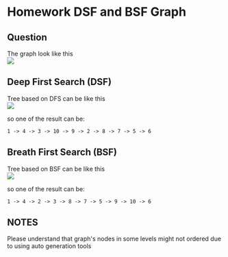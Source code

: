 # Homework DSF and BSF Graph

## Question

The graph look like this
<br>
[![](https://mermaid.ink/img/eyJjb2RlIjoiZ3JhcGggVERcbiAgICAxIC0tLSA0XG4gICAgMSAtLS0gMlxuICAgIDQgLS0tIDNcbiAgICAyIC0tLSAzXG4gICAgMyAtLS0gMTBcbiAgICAzIC0tLSA5XG4gICAgMiAtLS0gOFxuICAgIDggLS0tIDdcbiAgICAyIC0tLSA3XG4gICAgMiAtLS0gNVxuICAgIDUgLS0tIDZcbiAgICA1IC0tLSA3XG5cbiIsIm1lcm1haWQiOnsidGhlbWUiOiJkZWZhdWx0In0sInVwZGF0ZUVkaXRvciI6ZmFsc2UsImF1dG9TeW5jIjp0cnVlLCJ1cGRhdGVEaWFncmFtIjpmYWxzZX0)](https://mermaid-js.github.io/mermaid-live-editor/edit#eyJjb2RlIjoiZ3JhcGggVERcbiAgICAxIC0tLSA0XG4gICAgMSAtLS0gMlxuICAgIDQgLS0tIDNcbiAgICAyIC0tLSAzXG4gICAgMyAtLS0gMTBcbiAgICAzIC0tLSA5XG4gICAgMiAtLS0gOFxuICAgIDggLS0tIDdcbiAgICAyIC0tLSA3XG4gICAgMiAtLS0gNVxuICAgIDUgLS0tIDZcbiAgICA1IC0tLSA3XG5cbiIsIm1lcm1haWQiOiJ7XG4gIFwidGhlbWVcIjogXCJkZWZhdWx0XCJcbn0iLCJ1cGRhdGVFZGl0b3IiOmZhbHNlLCJhdXRvU3luYyI6dHJ1ZSwidXBkYXRlRGlhZ3JhbSI6ZmFsc2V9)

## Deep First Search (DSF)

Tree based on DFS can be like this
<br>
[![](https://mermaid.ink/img/eyJjb2RlIjoiZ3JhcGggVERcbiAgICAxIC0tLSA0XG4gICAgNCAtLS0gM1xuICAgIDMgLS0tIDEwXG4gICAgMyAtLS0gOSBcbiAgICAzIC0tLSAyXG4gICAgMiAtLS0gOFxuICAgIDggLS0tIDdcbiAgICA3IC0tLSA1XG4gICAgNSAtLS0gNiIsIm1lcm1haWQiOnsidGhlbWUiOiJkZWZhdWx0In0sInVwZGF0ZUVkaXRvciI6ZmFsc2UsImF1dG9TeW5jIjp0cnVlLCJ1cGRhdGVEaWFncmFtIjpmYWxzZX0)](https://mermaid-js.github.io/mermaid-live-editor/edit#eyJjb2RlIjoiZ3JhcGggVERcbiAgICAxIC0tLSA0XG4gICAgNCAtLS0gM1xuICAgIDMgLS0tIDEwXG4gICAgMyAtLS0gOSBcbiAgICAzIC0tLSAyXG4gICAgMiAtLS0gOFxuICAgIDggLS0tIDdcbiAgICA3IC0tLSA1XG4gICAgNSAtLS0gNiIsIm1lcm1haWQiOiJ7XG4gIFwidGhlbWVcIjogXCJkZWZhdWx0XCJcbn0iLCJ1cGRhdGVFZGl0b3IiOmZhbHNlLCJhdXRvU3luYyI6dHJ1ZSwidXBkYXRlRGlhZ3JhbSI6ZmFsc2V9)

so one of the result can be:

```
1 -> 4 -> 3 -> 10 -> 9 -> 2 -> 8 -> 7 -> 5 -> 6
```

## Breath First Search (BSF)

Tree based on BSF can be like this
<br>
[![](https://mermaid.ink/img/eyJjb2RlIjoiZ3JhcGggVERcbiAgICAxIC0tLSA0XG4gICAgMSAtLS0gMlxuICAgIDQgLS0tIDNcbiAgICAyIC0tLSA4XG4gICAgMiAtLS0gN1xuICAgIDIgLS0tIDVcbiAgICAzIC0tLSAxMFxuICAgIDMgLS0tIDlcbiAgICA1IC0tLSA2XG4iLCJtZXJtYWlkIjp7InRoZW1lIjoiZGVmYXVsdCJ9LCJ1cGRhdGVFZGl0b3IiOmZhbHNlLCJhdXRvU3luYyI6dHJ1ZSwidXBkYXRlRGlhZ3JhbSI6ZmFsc2V9)](https://mermaid-js.github.io/mermaid-live-editor/edit#eyJjb2RlIjoiZ3JhcGggVERcbiAgICAxIC0tLSA0XG4gICAgMSAtLS0gMlxuICAgIDQgLS0tIDNcbiAgICAyIC0tLSA4XG4gICAgMiAtLS0gN1xuICAgIDIgLS0tIDVcbiAgICAzIC0tLSAxMFxuICAgIDMgLS0tIDlcbiAgICA1IC0tLSA2XG4iLCJtZXJtYWlkIjoie1xuICBcInRoZW1lXCI6IFwiZGVmYXVsdFwiXG59IiwidXBkYXRlRWRpdG9yIjpmYWxzZSwiYXV0b1N5bmMiOnRydWUsInVwZGF0ZURpYWdyYW0iOmZhbHNlfQ)

so one of the result can be:

```
1 -> 4 -> 2 -> 3 -> 8 -> 7 -> 5 -> 9 -> 10 -> 6
```

## NOTES

Please understand that graph's nodes in some levels might not ordered due to using auto generation tools
